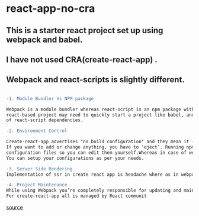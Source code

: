 # react-app-no-cra

## This is a starter react project set up using webpack and babel. 
## I have not used CRA(create-react-app) .

## Webpack and react-scripts is slightly different.
```diff

-1. Module Bundler Vs NPM package

Webpack is a module bundler whereas react-script is an npm package with dependencies a 
react-based project may need to quickly start a project like babel, and webpack in the list 
of react-script dependencies.

-2. Environment Control

Create-react-app advertises "no build configuration" and they mean it - you cannot configure this tool. 
If you want to add or change anything, you have to 'eject’. Running npm run eject spits out all the 
configuration files so you can edit them yourself.Whereas in case of webpack you have Control of development environment. 
You can setup your configurations as per your needs.

-3. Server Side Rendering
Implementation of ssr in create react app is headache where as in webpage you can do ssr easily in webpage.

-4. Project Maintenance
While using Webpack you’re completely responsible for updating and maintaining webpage configurations. 
For create-react-app all is managed by React communit

```

[source](https://medium.com/@imbudhiraja/webpack-vs-create-react-app-cb72c47f8100)

